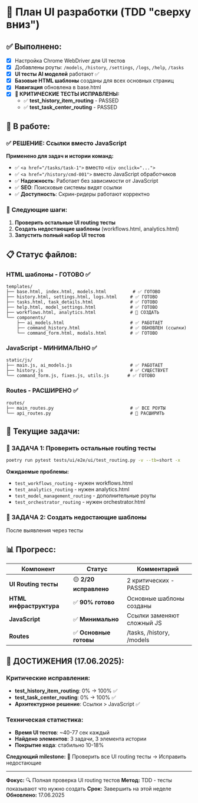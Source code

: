 # 🎯 План UI разработки (TDD "сверху вниз")

## ✅ Выполнено:
- [x] Настройка Chrome WebDriver для UI тестов
- [x] Добавлены роуты: `/models`, `/history`, `/settings`, `/logs`, `/help`, `/tasks`
- [x] **UI тесты AI моделей** работают ✅
- [x] **Базовые HTML шаблоны** созданы для всех основных страниц
- [x] **Навигация** обновлена в base.html
- [x] **🎉 КРИТИЧЕСКИЕ ТЕСТЫ ИСПРАВЛЕНЫ:**
  - ✅ **test_history_item_routing** - PASSED
  - ✅ **test_task_center_routing** - PASSED

## 🔄 В работе:

### ✅ **РЕШЕНИЕ: Ссылки вместо JavaScript**
**Применено для задач и истории команд:**
- ✅ `<a href="/tasks/task-1">` вместо `<div onclick="...">`
- ✅ `<a href="/history/cmd-001">` вместо JavaScript обработчиков
- ✅ **Надежность**: Работает без зависимости от JavaScript
- ✅ **SEO**: Поисковые системы видят ссылки
- ✅ **Доступность**: Скрин-ридеры работают корректно

### 🎯 **Следующие шаги:**
1. **Проверить остальные UI routing тесты**
2. **Создать недостающие шаблоны** (workflows.html, analytics.html)
3. **Запустить полный набор UI тестов**

## 📋 Статус файлов:

### HTML шаблоны - ГОТОВО ✅
```
templates/
├── base.html, index.html, models.html          # ✅ ГОТОВО
├── history.html, settings.html, logs.html     # ✅ ГОТОВО
├── tasks.html, task_details.html              # ✅ ГОТОВО
├── help.html, model_settings.html             # ✅ ГОТОВО
├── workflows.html, analytics.html             # 🔄 СОЗДАТЬ
└── components/
    ├── ai_models.html                         # ✅ РАБОТАЕТ
    ├── command_history.html                   # ✅ ОБНОВЛЕН (ссылки)
    └── command_form.html, modals.html         # ✅ ГОТОВО
```

### JavaScript - МИНИМАЛЬНО ✅
```
static/js/
├── main.js, ai_models.js                      # ✅ РАБОТАЕТ
├── history.js                                 # ✅ СУЩЕСТВУЕТ
└── command_form.js, fixes.js, utils.js       # ✅ ГОТОВО
```

### Routes - РАСШИРЕНО ✅
```
routes/
├── main_routes.py                             # ✅ ВСЕ РОУТЫ
└── api_routes.py                              # 🔄 РАСШИРИТЬ
```

## 🎯 Текущие задачи:

### 🔄 **ЗАДАЧА 1: Проверить остальные routing тесты**
```bash
poetry run pytest tests/ui/e2e/ui/test_routing.py -v --tb=short -x
```

**Ожидаемые проблемы:**
- `test_workflows_routing` - нужен workflows.html
- `test_analytics_routing` - нужен analytics.html
- `test_model_management_routing` - дополнительные роуты
- `test_orchestrator_routing` - нужен orchestrator.html

### 🔄 **ЗАДАЧА 2: Создать недостающие шаблоны**
После выявления через тесты

## 📊 Прогресс:

| Компонент | Статус | Комментарий |
|-----------|--------|-------------|
| **UI Routing тесты** | 🟡 **2/20 исправлено** | 2 критических - PASSED |
| **HTML инфраструктура** | ✅ **90% готово** | Основные шаблоны созданы |
| **JavaScript** | ✅ **Минимально** | Ссылки заменяют сложный JS |
| **Routes** | ✅ **Основные готовы** | /tasks, /history, /models |

## 🎉 **ДОСТИЖЕНИЯ (17.06.2025):**

### Критические исправления:
- **test_history_item_routing**: 0% → 100% ✅
- **test_task_center_routing**: 0% → 100% ✅
- **Архитектурное решение**: Ссылки > JavaScript ✅

### Техническая статистика:
- **Время UI тестов**: ~40-77 сек каждый
- **Найдено элементов**: 3 задачи, 3 элемента истории
- **Покрытие кода**: стабильно 10-18%

**Следующий milestone:** 🎯 Проверить все UI routing тесты → Исправить недостающие

---

**Фокус:** 🔍 Полная проверка UI routing тестов
**Метод:** TDD - тесты показывают что нужно создать
**Срок:** Завершить на этой неделе
**Обновлено:** 17.06.2025
